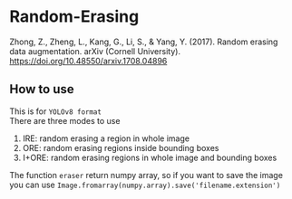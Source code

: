 # Random-Erasing

Zhong, Z., Zheng, L., Kang, G., Li, S., & Yang, Y. (2017). Random erasing data augmentation. arXiv (Cornell University). https://doi.org/10.48550/arxiv.1708.04896

## How to use

This is for `YOLOv8 format` <br/>
There are three modes to use
1. IRE: random erasing a region in whole image
2. ORE: random erasing regions inside bounding boxes
3. I+ORE: random erasing regions in whole image and bounding boxes

The function `eraser` return numpy array, so if you want to save the image <br/>
you can use `Image.fromarray(numpy.array).save('filename.extension')`

